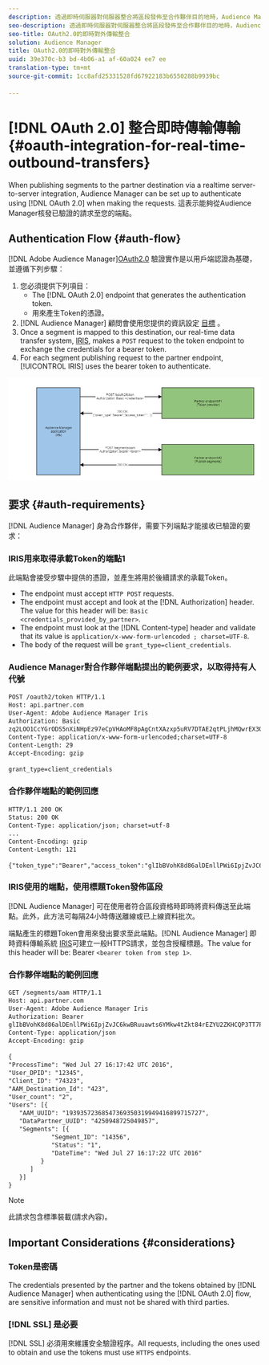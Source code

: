 ```yaml
---
description: 透過即時伺服器對伺服器整合將區段發佈至合作夥伴目的地時，Audience Manager可在提出請求時設定為使用OAuth2.0進行驗證。這表示能夠從Audience Manager核發已驗證的請求至您的端點。
seo-description: 透過即時伺服器對伺服器整合將區段發佈至合作夥伴目的地時，Audience Manager可在提出請求時設定為使用OAuth2.0進行驗證。這表示能夠從Audience Manager核發已驗證的請求至您的端點。
seo-title: OAuth2.0的即時對外傳輸整合
solution: Audience Manager
title: OAuth2.0的即時對外傳輸整合
uuid: 39e370c-b3 bd-4b06-a1 af-60a024 ee7 ee
translation-type: tm+mt
source-git-commit: 1cc8afd25331528fd67922183b6550288b9939bc

---
```



# [!DNL OAuth 2.0] 整合即時傳輸傳輸{#oauth-integration-for-real-time-outbound-transfers}

When publishing segments to the partner destination via a realtime server-to-server integration, Audience Manager can be set up to authenticate using [!DNL OAuth 2.0] when making the requests. 這表示能夠從Audience Manager核發已驗證的請求至您的端點。

## Authentication Flow {#auth-flow}

[!DNL Adobe Audience Manager][OAuth2.0](https://tools.ietf.org/html/rfc6749#section-4.4) 驗證實作是以用戶端認證為基礎，並遵循下列步驟：

1. 您必須提供下列項目：
   * The [!DNL OAuth 2.0] endpoint that generates the authentication token.
   * 用來產生Token的憑證。
1. [!DNL Audience Manager] 顧問會使用您提供的資訊設定 [目標](../../../features/destinations/destinations.md) 。
1. Once a segment is mapped to this destination, our real-time data transfer system, [IRIS](../../../reference/system-components/components-data-action.md#iris), makes a `POST` request to the token endpoint to exchange the credentials for a bearer token.
1. For each segment publishing request to the partner endpoint, [!UICONTROL IRIS] uses the bearer token to authenticate.

![](assets/oauth2-iris.png)

## 要求 {#auth-requirements}

[!DNL Audience Manager] 身為合作夥伴，需要下列端點才能接收已驗證的要求：

### IRIS用來取得承載Token的端點1

此端點會接受步驟中提供的憑證，並產生將用於後續請求的承載Token。

* The endpoint must accept `HTTP POST` requests.
* The endpoint must accept and look at the [!DNL Authorization] header. The value for this header will be: `Basic <credentials_provided_by_partner>`.
* The endpoint must look at the [!DNL Content-type] header and validate that its value is `application/x-www-form-urlencoded ; charset=UTF-8`.
* The body of the request will be `grant_type=client_credentials`.

### Audience Manager對合作夥伴端點提出的範例要求，以取得持有人代號

```
POST /oauth2/token HTTP/1.1
Host: api.partner.com
User-Agent: Adobe Audience Manager Iris
Authorization: Basic zq2LOO1CcYGrODS5nXiNHpEz97eCpVHAoMF8pAgCntXAzxp5uRV7DTAE2qtPLjhMQwrEX3O6MHV4S
Content-Type: application/x-www-form-urlencoded;charset=UTF-8
Content-Length: 29
Accept-Encoding: gzip
  
grant_type=client_credentials
```

### 合作夥伴端點的範例回應

```
HTTP/1.1 200 OK
Status: 200 OK
Content-Type: application/json; charset=utf-8
...
Content-Encoding: gzip
Content-Length: 121
  
{"token_type":"Bearer","access_token":"glIbBVohK8d86alDEnllPWi6IpjZvJC6kwBRuuawts6YMkw4tZkt84rEZYU2ZKHCQP3TT7PnzCQPI0yY"}
```

### IRIS使用的端點，使用標題Token發佈區段

[!DNL Audience Manager] 可在使用者符合區段資格時即時將資料傳送至此端點。此外，此方法可每隔24小時傳送離線或已上線資料批次。

端點產生的標題Token會用來發出要求至此端點。[!DNL Audience Manager] 即時資料傳輸系統 [IRIS](../../../reference/system-components/components-data-action.md#iris)可建立一般HTTPS請求，並包含授權標題。The value for this header will be: Bearer `<bearer token from step 1>`.

### 合作夥伴端點的範例回應

```
GET /segments/aam HTTP/1.1
Host: api.partner.com
User-Agent: Adobe Audience Manager Iris
Authorization: Bearer glIbBVohK8d86alDEnllPWi6IpjZvJC6kwBRuuawts6YMkw4tZkt84rEZYU2ZKHCQP3TT7PnzCQPI0yY
Content-Type: application/json
Accept-Encoding: gzip
   
{
"ProcessTime": "Wed Jul 27 16:17:42 UTC 2016",
"User_DPID": "12345",
"Client_ID": "74323",
"AAM_Destination_Id": "423",
"User_count": "2",
"Users": [{
   "AAM_UUID": "19393572368547369350319949416899715727",
   "DataPartner_UUID": "4250948725049857",
   "Segments": [{
            "Segment_ID": "14356",
            "Status": "1",
            "DateTime": "Wed Jul 27 16:17:22 UTC 2016"
         }
      ]
   }]
}
```

>[!NOTE]
>
>此請求包含標準裝載(請求內容)。

## Important Considerations {#considerations}

### Token是密碼

The credentials presented by the partner and the tokens obtained by [!DNL Audience Manager] when authenticating using the [!DNL OAuth 2.0] flow, are sensitive information and must not be shared with third parties.

### [!DNL SSL] 是必要

[!DNL SSL] 必須用來維護安全驗證程序。All requests, including the ones used to obtain and use the tokens must use `HTTPS` endpoints.